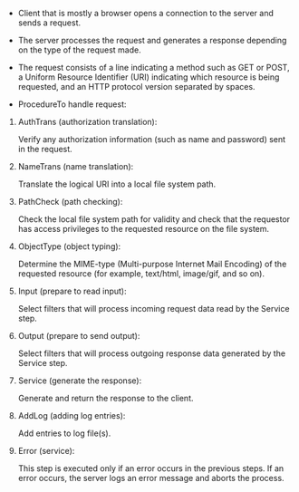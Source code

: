 * Client that is mostly a browser opens a connection to the server and sends a request.
* The server processes the request and generates a response depending on the type of the request made.
* The request consists of a line indicating a method such as GET or POST, a Uniform Resource Identifier (URI) indicating which resource is being requested, and an HTTP protocol version separated by spaces.


* ProcedureTo handle request:
1. AuthTrans (authorization translation):

	Verify any authorization information (such as name and password) sent in the request.

2. NameTrans (name translation):

	Translate the logical URI into a local file system path.

3. PathCheck (path checking):

	Check the local file system path for validity and check that the requestor has access privileges to the requested resource on the file 		system.

4. ObjectType (object typing):

	Determine the MIME-type (Multi-purpose Internet Mail Encoding) of the requested resource (for example, text/html, image/gif, and so on).

5. Input (prepare to read input):

	Select filters that will process incoming request data read by the Service step.

6. Output (prepare to send output):

	Select filters that will process outgoing response data generated by the Service step.

7. Service (generate the response):

	Generate and return the response to the client.

8. AddLog (adding log entries):

	Add entries to log file(s).

9. Error (service):

	This step is executed only if an error occurs in the previous steps. If an error occurs, the server logs an error message and aborts 		the process.
